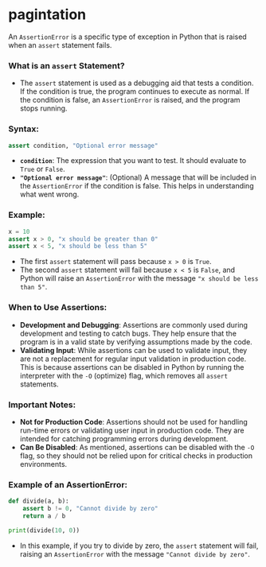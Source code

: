 # pagintation
An `AssertionError` is a specific type of exception in Python that is raised when an `assert` statement fails. 

### What is an `assert` Statement?
- The `assert` statement is used as a debugging aid that tests a condition. If the condition is true, the program continues to execute as normal. If the condition is false, an `AssertionError` is raised, and the program stops running.

### Syntax:
```python
assert condition, "Optional error message"
```
- **`condition`**: The expression that you want to test. It should evaluate to `True` or `False`.
- **`"Optional error message"`**: (Optional) A message that will be included in the `AssertionError` if the condition is false. This helps in understanding what went wrong.

### Example:
```python
x = 10
assert x > 0, "x should be greater than 0"
assert x < 5, "x should be less than 5"
```
- The first `assert` statement will pass because `x > 0` is `True`.
- The second `assert` statement will fail because `x < 5` is `False`, and Python will raise an `AssertionError` with the message `"x should be less than 5"`.

### When to Use Assertions:
- **Development and Debugging**: Assertions are commonly used during development and testing to catch bugs. They help ensure that the program is in a valid state by verifying assumptions made by the code.
- **Validating Input**: While assertions can be used to validate input, they are not a replacement for regular input validation in production code. This is because assertions can be disabled in Python by running the interpreter with the `-O` (optimize) flag, which removes all `assert` statements.

### Important Notes:
- **Not for Production Code**: Assertions should not be used for handling run-time errors or validating user input in production code. They are intended for catching programming errors during development.
- **Can Be Disabled**: As mentioned, assertions can be disabled with the `-O` flag, so they should not be relied upon for critical checks in production environments.

### Example of an AssertionError:
```python
def divide(a, b):
    assert b != 0, "Cannot divide by zero"
    return a / b

print(divide(10, 0))
```
- In this example, if you try to divide by zero, the `assert` statement will fail, raising an `AssertionError` with the message `"Cannot divide by zero"`.
